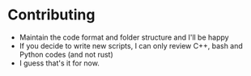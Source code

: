 # Contributing
- Maintain the code format and folder structure and I'll be happy
- If you decide to write new scripts, I can only review C++, bash and Python codes (and not rust)
- I guess that's it for now.
